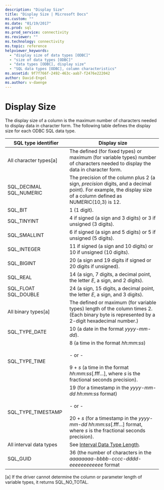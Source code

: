 ```yaml
---
description: "Display Size"
title: "Display Size | Microsoft Docs"
ms.custom: ""
ms.date: "01/19/2017"
ms.prod: sql
ms.prod_service: connectivity
ms.reviewer: ""
ms.technology: connectivity
ms.topic: reference
helpviewer_keywords: 
  - "display size of data types [ODBC]"
  - "size of data types [ODBC]"
  - "data types [ODBC], display size"
  - "SQL data types [ODBC], column characteristics"
ms.assetid: 9f7f766f-2492-463c-aab7-f2476e222042
author: David-Engel
ms.author: v-daenge
---
```

# Display Size
The display size of a column is the maximum number of characters needed to display data in character form. The following table defines the display size for each ODBC SQL data type.  
  
|SQL type identifier|Display size|  
|-------------------------|------------------|  
|All character types[a]|The defined (for fixed types) or maximum (for variable types) number of characters needed to display the data in character form.|  
|SQL_DECIMAL SQL_NUMERIC|The precision of the column plus 2 (a sign, *precision* digits, and a decimal point). For example, the display size of a column defined as NUMERIC(10,3) is 12.|  
|SQL_BIT|1 (1 digit).|  
|SQL_TINYINT|4 if signed (a sign and 3 digits) or 3 if unsigned (3 digits).|  
|SQL_SMALLINT|6 if signed (a sign and 5 digits) or 5 if unsigned (5 digits).|  
|SQL_INTEGER|11 if signed (a sign and 10 digits) or 10 if unsigned (10 digits).|  
|SQL_BIGINT|20 (a sign and 19 digits if signed or 20 digits if unsigned).|  
|SQL_REAL|14 (a sign, 7 digits, a decimal point, the letter *E*, a sign, and 2 digits).|  
|SQL_FLOAT SQL_DOUBLE|24 (a sign, 15 digits, a decimal point, the letter *E*, a sign, and 3 digits).|  
|All binary types[a]|The defined or maximum (for variable types) length of the column times 2. (Each binary byte is represented by a 2-digit hexadecimal number.)|  
|SQL_TYPE_DATE|10 (a date in the format *yyyy-mm-dd*).|  
|SQL_TYPE_TIME|8 (a time in the format *hh:mm:ss*)<br /><br /> - or -<br /><br /> 9 + *s* (a time in the format *hh:mm:ss*[.fff...], where *s* is the fractional seconds precision).|  
|SQL_TYPE_TIMESTAMP|19 (for a timestamp in the *yyyy-mm-dd hh:mm:ss* format)<br /><br /> - or -<br /><br /> 20 + *s* (for a timestamp in the *yyyy-mm-dd hh:mm:ss*[.fff...] format, where *s* is the fractional seconds precision).|  
|All interval data types|See [Interval Data Type Length](../../../odbc/reference/appendixes/interval-data-type-length.md).|  
|SQL_GUID|36 (the number of characters in the *aaaaaaaa-bbbb-cccc-dddd-eeeeeeeeeeee* format|  
  
 [a]   If the driver cannot determine the column or parameter length of variable types, it returns SQL_NO_TOTAL.
